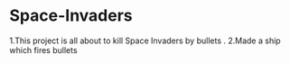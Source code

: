 # Space-Invaders
1.This project is all about to kill Space Invaders by bullets .
2.Made a ship which fires bullets

